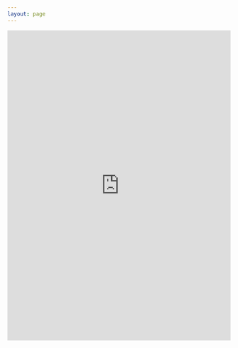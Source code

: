 ```yaml
---
layout: page
---
```


<iframe src="https://airtable.com/shrC6VjWgka26a6eh" style="width: 100%; height: 700px; border: 0;"></iframe>
